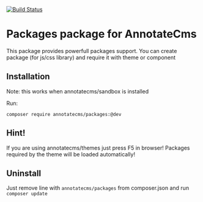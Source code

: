 [![Build Status](https://travis-ci.org/annotatecms/packages.svg)](https://travis-ci.org/annotatecms/packages)

Packages package for AnnotateCms
================================

This package provides powerfull packages support. You can create package (for js/css library) and require it with theme or component


Installation
------------

Note: this works when annotatecms/sandbox is installed

Run:

    composer require annotatecms/packages:@dev
  
Hint!
-----
If you are using annotatecms/themes just press F5 in browser! Packages required by the theme will be loaded automatically!

    
Uninstall
---------

Just remove line with `annotatecms/packages` from composer.json and run `composer update`
